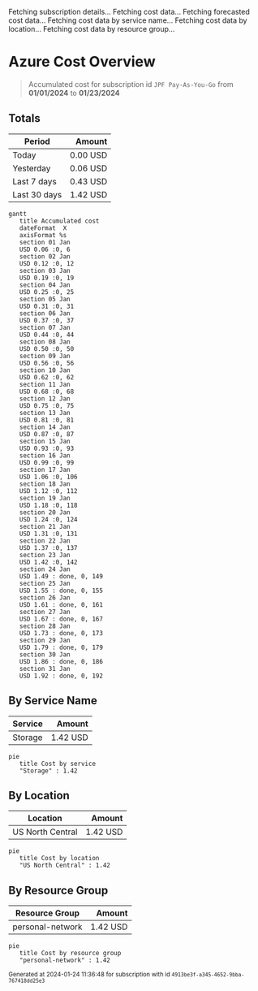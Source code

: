 Fetching subscription details...
Fetching cost data...
Fetching forecasted cost data...
Fetching cost data by service name...
Fetching cost data by location...
Fetching cost data by resource group...
# Azure Cost Overview

> Accumulated cost for subscription id `JPF Pay-As-You-Go` from **01/01/2024** to **01/23/2024**

## Totals

|Period|Amount|
|---|---:|
|Today|0.00 USD|
|Yesterday|0.06 USD|
|Last 7 days|0.43 USD|
|Last 30 days|1.42 USD|

```mermaid
gantt
   title Accumulated cost
   dateFormat  X
   axisFormat %s
   section 01 Jan
   USD 0.06 :0, 6
   section 02 Jan
   USD 0.12 :0, 12
   section 03 Jan
   USD 0.19 :0, 19
   section 04 Jan
   USD 0.25 :0, 25
   section 05 Jan
   USD 0.31 :0, 31
   section 06 Jan
   USD 0.37 :0, 37
   section 07 Jan
   USD 0.44 :0, 44
   section 08 Jan
   USD 0.50 :0, 50
   section 09 Jan
   USD 0.56 :0, 56
   section 10 Jan
   USD 0.62 :0, 62
   section 11 Jan
   USD 0.68 :0, 68
   section 12 Jan
   USD 0.75 :0, 75
   section 13 Jan
   USD 0.81 :0, 81
   section 14 Jan
   USD 0.87 :0, 87
   section 15 Jan
   USD 0.93 :0, 93
   section 16 Jan
   USD 0.99 :0, 99
   section 17 Jan
   USD 1.06 :0, 106
   section 18 Jan
   USD 1.12 :0, 112
   section 19 Jan
   USD 1.18 :0, 118
   section 20 Jan
   USD 1.24 :0, 124
   section 21 Jan
   USD 1.31 :0, 131
   section 22 Jan
   USD 1.37 :0, 137
   section 23 Jan
   USD 1.42 :0, 142
   section 24 Jan
   USD 1.49 : done, 0, 149
   section 25 Jan
   USD 1.55 : done, 0, 155
   section 26 Jan
   USD 1.61 : done, 0, 161
   section 27 Jan
   USD 1.67 : done, 0, 167
   section 28 Jan
   USD 1.73 : done, 0, 173
   section 29 Jan
   USD 1.79 : done, 0, 179
   section 30 Jan
   USD 1.86 : done, 0, 186
   section 31 Jan
   USD 1.92 : done, 0, 192
```

## By Service Name

|Service|Amount|
|---|---:|
|Storage|1.42 USD|

```mermaid
pie
   title Cost by service
   "Storage" : 1.42
```

## By Location

|Location|Amount|
|---|---:|
|US North Central|1.42 USD|

```mermaid
pie
   title Cost by location
   "US North Central" : 1.42
```

## By Resource Group

|Resource Group|Amount|
|---|---:|
|personal-network|1.42 USD|

```mermaid
pie
   title Cost by resource group
   "personal-network" : 1.42
```

<sup>Generated at 2024-01-24 11:36:48 for subscription with id `4913be3f-a345-4652-9bba-767418dd25e3`</sup>
